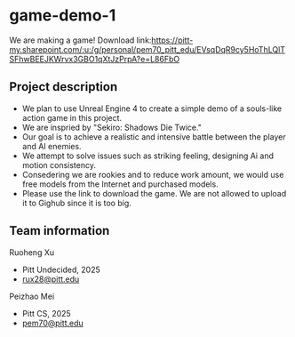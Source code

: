 # game-demo-1


We are making a game!
Download link:https://pitt-my.sharepoint.com/:u:/g/personal/pem70_pitt_edu/EVsqDqR9cy5HoThLQlTSFhwBEEJKWrvx3GBO1qXtJzPrpA?e=L86FbO

## Project description

* We plan to use Unreal Engine 4 to create a simple demo of a souls-like action game in this project.    <br>
* We are inspried by "Sekiro: Shadows Die Twice." <br>
*  Our goal is to achieve a realistic and intensive battle between the player and AI enemies.<br>
*  We attempt to solve issues such as striking feeling, designing Ai and motion consistency.<br>   
*  Consedering we are rookies and to reduce work amount, we would use free models from the Internet and purchased models.
*  Please use the link to download the game. We are not allowed to upload it to Gighub since it is too big.
## Team information

Ruoheng Xu<br>
* Pitt Undecided, 2025 <br>
* rux28@pitt.edu

Peizhao Mei <br>
* Pitt CS, 2025 <br>
* pem70@pitt.edu<br>

